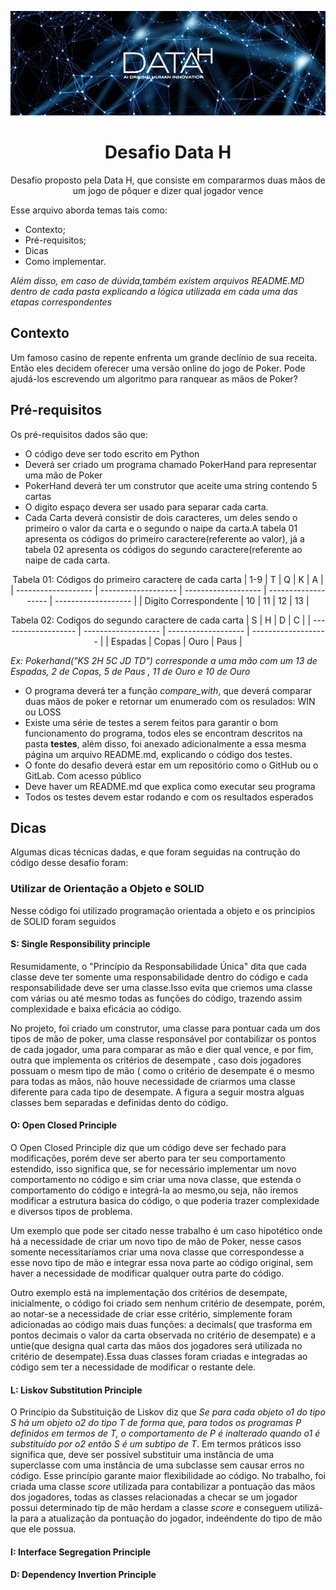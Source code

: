 

![Imagem Data H](https://github.com/nathanaelduque/DesafioDataH-/blob/main/Images/datah.jpeg)
<h1 align="center"> Desafio Data H </h1>

 
<p align="center"> Desafio proposto pela Data H, que consiste em compararmos duas mãos de um jogo de pôquer e dizer qual jogador vence </p>

Esse arquivo aborda temas tais como:
 * Contexto;
 * Pré-requisitos;
 * Dicas
 * Como implementar.

*Além disso, em caso de dúvida,também existem arquivos README.MD dentro de cada pasta explicando a lógica utilizada em cada uma das etapas correspondentes*

## Contexto 

Um famoso casino de repente enfrenta um grande declínio de sua receita. Então eles decidem oferecer uma versão online do jogo de Poker. Pode ajudá-los escrevendo um algoritmo para ranquear as mãos de Poker?

## Pré-requisitos 

Os pré-requisitos dados são que:

* O código deve ser todo escrito em Python 
* Deverá ser criado um programa chamado PokerHand para representar uma mão de Poker
* PokerHand deverá ter um construtor que aceite uma string contendo 5 cartas 
* O digito espaço devera ser usado para separar cada carta.
* Cada Carta deverá consistir de dois caracteres, um deles sendo o primeiro o valor  da carta e o segundo o naipe da carta.A tabela 01 apresenta os códigos do primeiro caractere(referente ao valor), já a tabela 02 apresenta os códigos do segundo caractere(referente ao naipe de cada carta.







<div align="center">

 Tabela 01: Códigos do primeiro caractere de cada carta 
  | 1-9  | T  | Q | K | A |  
 | ------------------- | ------------------- | ------------------- | ------------------- | ------------------- | 
  |  Digito Correspondente |  10 | 11 | 12 | 13 | 
 
 </div>
 
<div align="center">

Tabela 02: Codigos do segundo caractere de cada carta 
| S  | H  | D | C |
| ------------------- | ------------------- | ------------------- | ------------------- |
|  Espadas  |  Copas | Ouro | Paus |
 </div>
 
*Ex: Pokerhand("KS 2H 5C JD TD") corresponde a uma mão com um 13 de Espadas, 2 de Copas, 5 de Paus , 11 de Ouro e 10 de Ouro*

* O programa deverá ter a função *compare_with*, que deverá comparar duas mãos de poker e retornar um enumerado com os resulados: WIN ou LOSS
* Existe uma série de testes a serem feitos para garantir o bom funcionamento do programa, todos eles se encontram descritos na pasta **testes**, além disso, foi anexado adicionalmente a essa mesma página um arquivo README.md, explicando o código dos testes.
* O fonte do desafio deverá estar em um repositório como o GitHub ou o GitLab. Com acesso público 
* Deve haver um README.md que explica como executar seu programa 
* Todos os testes devem estar rodando e com os resultados esperados 

## Dicas 

Algumas dicas técnicas dadas, e que foram seguidas na contrução do código desse desafio foram:

### Utilizar de Orientação a Objeto e SOLID

Nesse código foi utilizado programação orientada a objeto e os principios de SOLID foram seguidos 

#### S: Single Responsibility principle 

 Resumidamente, o "Princípio da Responsabilidade Única" dita que cada classe deve ter somente uma responsabilidade dentro do código e cada responsabilidade deve ser uma classe.Isso evita que criemos uma classe com várias ou até mesmo todas as funções do código, trazendo assim complexidade e baixa eficácia ao código.

 No projeto, foi criado um construtor, uma classe para pontuar cada um dos tipos de mão de poker, uma classe responsável por contabilizar os pontos de cada jogador, uma para comparar as mão e dier qual vence, e por fim, outra que implementa os critérios de desempate , caso dois jogadores possuam o mesm tipo de mão ( como o critério de desempate é o mesmo para todas as mãos, não houve necessidade de criarmos uma classe diferente para cada tipo de desempate. A figura a seguir mostra alguas classes bem separadas e definidas dento do código.


#### O: Open Closed Principle 
  O Open Closed Principle diz que um código deve ser fechado para modificações, porém deve ser aberto para ter seu comportamento estendido, isso significa que, se for necessário implementar um novo comportamento no código e sim criar uma nova classe, que estenda o comportamento do código e integrá-la ao mesmo,ou seja, não iremos modificar a estrutura basica do código, o que poderia trazer complexidade e diversos tipos de problema. 
 
  Um exemplo que pode ser citado nesse trabalho é um caso hipotético onde há a necessidade de criar um novo tipo de mão de Poker, nesse casos somente necessitaríamos criar uma nova classe que correspondesse a esse novo tipo de mão e integrar essa nova parte ao código original, sem haver a necessidade de modificar qualquer outra parte do código.
 
  Outro exemplo está na implementação dos critérios de desempate, inicialmente, o código foi criado sem nenhum critério de desempate, porém, ao notar-se a necessidade de criar esse critério, simplemente foram adicionadas ao código mais duas funções: a decimals( que trasforma em pontos decimais o valor da carta observada no critério de desempate) e a untie(que designa qual carta das mãos dos jogadores será utilizada no critério de desempate).Essa duas classes foram criadas e integradas ao código sem ter a necessidade de modificar o restante dele.


#### L: Liskov Substitution Principle
 O Princípio da Substituição de Liskov diz que *Se para cada objeto o1 do tipo S há um objeto o2 do tipo T de forma que, para todos os programas P definidos em termos de T, o comportamento de P é inalterado quando o1 é substituído por o2 então S é um subtipo de T*. Em termos práticos isso significa que, deve ser possível substituir uma instância de uma superclasse com uma instância de uma subclasse sem causar erros no código. Esse princípio garante maior flexibilidade ao código.
 No trabalho, foi criada uma classe *score* utilizada para contabilizar a pontuação das mãos dos jogadores, todas as classes relacionadas a checar se um jogador possui determinado tip de mão herdam a classe *score* e conseguem utilizá-la para a atualização da pontuação do jogador, indeéndente do tipo de mão que ele possua.

#### I: Interface Segregation Principle 


#### D: Dependency Invertion Principle


